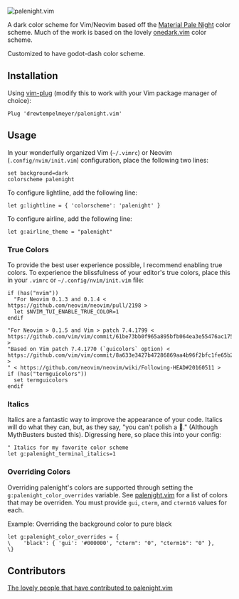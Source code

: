 ![palenight.vim][screenshot]

A dark color scheme for Vim/Neovim based off the [Material Pale Night][materialLink] color scheme. Much of the work is based on the lovely [onedark.vim][onedark] color scheme.

Customized to have godot-dash color scheme.

## Installation
Using [vim-plug][vimplug] (modify this to work with your Vim package manager of choice):

```vim
Plug 'drewtempelmeyer/palenight.vim'
```

## Usage

In your wonderfully organized Vim (`~/.vimrc`) or Neovim (`.config/nvim/init.vim`) configuration, place the following two lines:

```vim
set background=dark
colorscheme palenight
```

To configure lightline, add the following line:

```vim
let g:lightline = { 'colorscheme': 'palenight' }
```

To configure airline, add the following line:

```vim
let g:airline_theme = "palenight"
```

### True Colors

To provide the best user experience possible, I recommend enabling true colors. To experience the blissfulness of your editor's true colors, place this in your `.vimrc` or `~/.config/nvim/init.vim` file:

```vim
if (has("nvim"))
  "For Neovim 0.1.3 and 0.1.4 < https://github.com/neovim/neovim/pull/2198 >
  let $NVIM_TUI_ENABLE_TRUE_COLOR=1
endif

"For Neovim > 0.1.5 and Vim > patch 7.4.1799 < https://github.com/vim/vim/commit/61be73bb0f965a895bfb064ea3e55476ac175162 >
"Based on Vim patch 7.4.1770 (`guicolors` option) < https://github.com/vim/vim/commit/8a633e3427b47286869aa4b96f2bfc1fe65b25cd >
" < https://github.com/neovim/neovim/wiki/Following-HEAD#20160511 >
if (has("termguicolors"))
  set termguicolors
endif
```

### Italics

Italics are a fantastic way to improve the appearance of your code. Italics will do what they can, but, as they say, "you can't polish a 💩." (Although MythBusters busted this). Digressing here, so place this into your config:

```vim
" Italics for my favorite color scheme
let g:palenight_terminal_italics=1
```

### Overriding Colors

Overriding palenight's colors are supported through setting the
`g:palenight_color_overrides` variable.  See [palenight.vim](./autoload/palenight.vim)
for a list of colors that may be overriden.  You must provide `gui`, `cterm`,
and `cterm16` values for each.

Example: Overriding the background color to pure black
```vim
let g:palenight_color_overrides = {
\    'black': { 'gui': '#000000', "cterm": "0", "cterm16": "0" },
\}
```

## Contributors

[The lovely people that have contributed to palenight.vim](https://github.com/drewtempelmeyer/palenight.vim/graphs/contributors)

[screenshot]: images/screenshot.png
[materialLink]: https://github.com/equinusocio/material-theme
[onedark]: https://github.com/joshdick/onedark.vim
[vimplug]: https://github.com/junegunn/vim-plug
[firaCode]: https://github.com/tonsky/FiraCode
